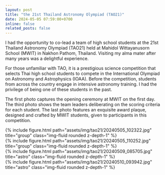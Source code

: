 ```yaml
---
layout: post
title: "the 21st Thailand Astronomy Olympiad (TAO21)"
date: 2024-05-05 07:59:00+0700
inline: false
related_posts: false
---
```


I had the opportunity to co-lead a team of high school students at the 21st Thailand Astronomy Olympiad (TAO21) held at Mahidol Wittayanusorn School (MWIT) in Nakhon Pathom, Thailand. Visiting my alma mater after many years was a delightful experience. 

For those unfamiliar with TAO, it is a prestigious science competition that selects Thai high school students to compete in the International Olympiad on Astronomy and Astrophysics (IOAA). Before the competition, students from across the country engage in intensive astronomy training. I had the privilege of being one of these students in the past.

The first photo captures the opening ceremony at MWIT on the first day. The third photo shows the team leaders deliberating on the scoring criteria for each student. The last photo features an exquisite award plaque, designed and crafted by MWIT students, given to participants in this competition.

<div class="row">
    <div class="col-sm mt-3 mt-md-0">
        {% include figure.html path="assets/img/tao21/20240505_102322.jpg" title="group" class="img-fluid rounded z-depth-1" %}
    </div>
</div>

<div class="row">
    <div class="col-sm mt-3 mt-md-0">
        {% include figure.html path="assets/img/tao21/20240505_110252.jpg" title="group" class="img-fluid rounded z-depth-1" %}
    </div>
</div>

<div class="row">
    <div class="col-sm mt-3 mt-md-0">
        {% include figure.html path="assets/img/tao21/20240509_085705.jpg" title="astro" class="img-fluid rounded z-depth-1" %}
    </div>
</div>

<div class="row">
    <div class="col-sm mt-3 mt-md-0">
        {% include figure.html path="assets/img/tao21/20240510_093942.jpg" title="astro" class="img-fluid rounded z-depth-1" %}
    </div>
</div>
